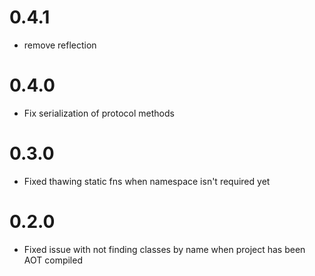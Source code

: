 # 0.4.1

* remove reflection

# 0.4.0

* Fix serialization of protocol methods

# 0.3.0

* Fixed thawing static fns when namespace isn't required yet 

# 0.2.0

* Fixed issue with not finding classes by name when project has been AOT compiled
